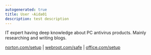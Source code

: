 ```yaml
---
autogenerated: true
title: User ›Aida01
description: test description
---
```


IT expert having deep knowledge about PC antivirus products. Mainly researching and writing blogs.

[norton.com/setup](https://dirnorton.com/) \| [webroot.com/safe](https://mowebroot.com/) \| [office.com/setup](https://websoffice.com/setup)
